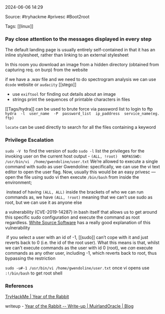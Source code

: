 
2024-06-06 14:29

Source: #tryhackme #privesc #Boot2root 

Tags: [[linux]]
### Pay close attention to the messages displayed in every step

The default landing page is usually entirely self-contained in that it has an inline stylesheet, rather than linking to an external stylesheet

In this room you download an image from a hidden directory (obtained from capturing req. on burp) from the website 

if we have a .wav file and we need to do spectrogram analysis we can use `dcode` website or `audacity` [[stego]]
- use `exiftool` for finding out details about an image 
- strings print the sequences of printable characters in files

[[Tags/hydra]] can be used to brute force via password list to login to ftp
`hydra  -l  user_name  -P  password_list  ip_paddress  service_name(eg. ftp) `

`locate` can be used directly to search for all the files containing a keyword 

### Privilege Escalation

`sudo -V `    to find the version of sudo 
`sudo -l`      list the privileges for the invoking user on the current host 
output - 
`(ALL, !root)  NOPASSWD:  /usr/bin/vi  /home/gwendoline/user.txt`
 We’re allowed to execute a single command with sudo as user Gwendoline: specifically, we can use the vi text editor to open the user flag. Now, usually this would be an easy privesc — open the file using sudo vi then execute `/bin/bash` from inside the environment;

 instead of having `(ALL, ALL)` inside the brackets of who we can run commands as, we have `(ALL, !root)` meaning that we can’t use sudo as root, but we can use it as anyone else

a vulnerability (CVE-2019-14287) in bash itself that allows us to get around this specific sudo configuration and execute the command as root regardless. [White Source Software](https://resources.whitesourcesoftware.com/blog-whitesource/new-vulnerability-in-sudo-cve-2019-14287) has a really good explanation of this vulnerability

 if you select a user with an id of -1, [[sudo]] can’t cope with it and just reverts back to 0 (i.e. the id of the root user). What this means is that, whilst we can’t execute commands as the user with id 0 (root), we _can_ execute commands as any other user, including -1, which reverts back to root, thus bypassing the restriction

`sudo -u#-1 /usr/bin/vi /home/gwendoline/user.txt`
once vi opens use `:!/bin/bash` to get root shell 

### References

[TryHackMe | Year of the Rabbit](https://tryhackme.com/r/room/yearoftherabbit)

writeup - 
[Year of the Rabbit -- Write-up | MuirlandOracle | Blog](https://muirlandoracle.co.uk/2020/03/10/year-of-the-rabbit-write-up/)